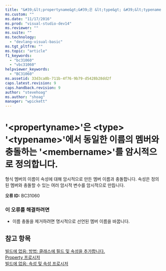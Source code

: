 ```yaml
---
title: "&#39;&lt;propertyname&gt;&#39;은 &lt;type&gt; &#39;&lt;typename&gt;&#39;에서 동일한 이름의 멤버와 충돌하는 &#39;&lt;membername&gt;&#39;를 암시적으로 정의합니다. | Microsoft Docs"
ms.custom: ""
ms.date: "11/17/2016"
ms.prod: "visual-studio-dev14"
ms.reviewer: ""
ms.suite: ""
ms.technology: 
  - "devlang-visual-basic"
ms.tgt_pltfrm: ""
ms.topic: "article"
f1_keywords: 
  - "bc31060"
  - "vbc31060"
helpviewer_keywords: 
  - "BC31060"
ms.assetid: 33d3ca8b-711b-4f76-9b79-d5428b28dd2f
caps.latest.revision: 9
caps.handback.revision: 9
author: "stevehoag"
ms.author: "shoag"
manager: "wpickett"
---
```

# &#39;&lt;propertyname&gt;&#39;은 &lt;type&gt; &#39;&lt;typename&gt;&#39;에서 동일한 이름의 멤버와 충돌하는 &#39;&lt;membername&gt;&#39;를 암시적으로 정의합니다.
형식 멤버의 이름이 속성에 대해 암시적으로 만든 멤버 이름과 충돌합니다. 속성은 정의된 멤버와 충돌할 수 있는 여러 암시적 변수를 암시적으로 만듭니다.  
  
 **오류 ID:** BC31060  
  
### 이 오류를 해결하려면  
  
-   이름 충돌을 제거하려면 명시적으로 선언된 멤버 이름을 바꿉니다.  
  
## 참고 항목  
 [빌드에 없음: 방법: 클래스에 필드 및 속성을 추가합니다.](http://msdn.microsoft.com/ko-kr/ae53f61b-3abc-413e-8931-703c5f5e8fc2)   
 [Property 프로시저](../Topic/Property%20Procedures%20\(Visual%20Basic\).md)   
 [빌드에 없음: 속성 및 속성 프로시저](http://msdn.microsoft.com/ko-kr/23e2a1ec-7e9d-4109-8940-c703d981077b)